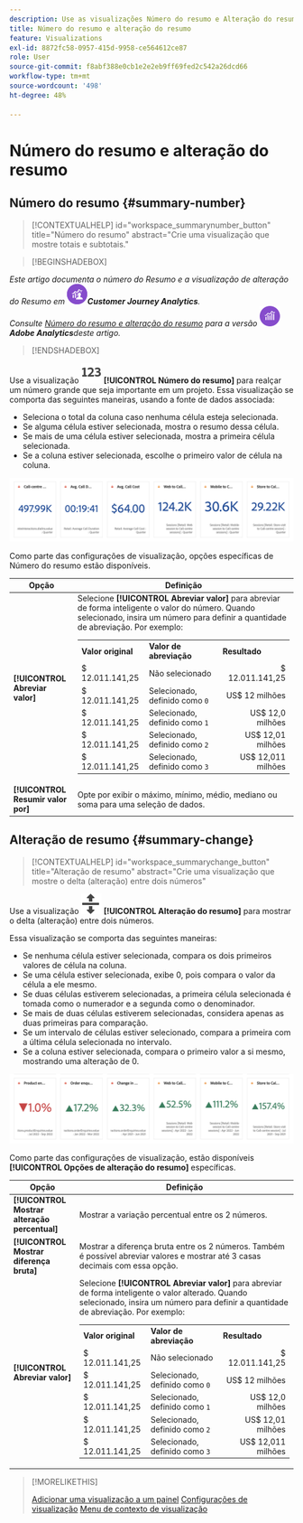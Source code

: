 ```yaml
---
description: Use as visualizações Número do resumo e Alteração do resumo para exibir pontos de dados importantes em um projeto.
title: Número do resumo e alteração do resumo
feature: Visualizations
exl-id: 8872fc58-0957-415d-9958-ce564612ce87
role: User
source-git-commit: f8abf388e0cb1e2e2eb9ff69fed2c542a26dcd66
workflow-type: tm+mt
source-wordcount: '498'
ht-degree: 48%

---
```


# Número do resumo e alteração do resumo

## Número do resumo {#summary-number}

<!-- markdownlint-disable MD034 -->

>[!CONTEXTUALHELP]
>id="workspace_summarynumber_button"
>title="Número do resumo"
>abstract="Crie uma visualização que mostre totais e subtotais."

<!-- markdownlint-enable MD034 -->


>[!BEGINSHADEBOX]

*Este artigo documenta o número do Resumo e a visualização de alteração do Resumo em ![CustomerJourneyAnalytics](/help/assets/icons/CustomerJourneyAnalytics.svg)**Customer Journey Analytics**.<br/>Consulte [Número do resumo e alteração do resumo](https://experienceleague.adobe.com/en/docs/analytics/analyze/analysis-workspace/visualizations/summary-number-change) para a versão ![AdobeAnalytics](/help/assets/icons/AdobeAnalytics.svg)**Adobe Analytics**deste artigo.*

>[!ENDSHADEBOX]


Use a visualização ![Resumir](/help/assets/icons/123.svg) **[!UICONTROL Número do resumo]** para realçar um número grande que seja importante em um projeto. Essa visualização se comporta das seguintes maneiras, usando a fonte de dados associada:

* Seleciona o total da coluna caso nenhuma célula esteja selecionada.
* Se alguma célula estiver selecionada, mostra o resumo dessa célula.
* Se mais de uma célula estiver selecionada, mostra a primeira célula selecionada.
* Se a coluna estiver selecionada, escolhe o primeiro valor de célula na coluna.

![Visualização do número do resumo](asses/../assets/summary-number.png)

Como parte das configurações de visualização, opções específicas de Número do resumo estão disponíveis.

| Opção | Definição |
|--- |--- |
| **[!UICONTROL Abreviar valor]** | Selecione **[!UICONTROL Abreviar valor]** para abreviar de forma inteligente o valor do número. Quando selecionado, insira um número para definir a quantidade de abreviação. Por exemplo:<br/><table><tr><td>**Valor original**</td><td>**Valor de abreviação**</td><td>**Resultado**</td></tr><tr><td>$ 12.011.141,25</td><td>Não selecionado</td><td  align="right">$ 12.011.141,25</td></tr><tr><td>$ 12.011.141,25</td><td>Selecionado, definido como `0`</td><td align="right">US$ 12 milhões</td></tr><tr><td>$ 12.011.141,25</td><td> Selecionado, definido como `1`</td><td  align="right">US$ 12,0 milhões</td></tr><tr><td>$ 12.011.141,25</td><td>Selecionado, definido como `2`</td><td align="right">US$ 12,01 milhões</td></tr><tr><td>$ 12.011.141,25</td><td>Selecionado, definido como `3`</td><td align="right">US$ 12,011 milhões</td></tr></table> |
| **[!UICONTROL Resumir valor por]** | Opte por exibir o máximo, mínimo, médio, mediano ou soma para uma seleção de dados. |

## Alteração de resumo {#summary-change}

<!-- markdownlint-disable MD034 -->

>[!CONTEXTUALHELP]
>id="workspace_summarychange_button"
>title="Alteração de resumo"
>abstract="Crie uma visualização que mostre o delta (alteração) entre dois números"

<!-- markdownlint-enable MD034 -->


Use a visualização ![MoveUpDown](/help/assets/icons/MoveUpDown.svg) **[!UICONTROL Alteração do resumo]** para mostrar o delta (alteração) entre dois números. <!-- This is applicable for AA, not CJA: The green and red color of the Summary Change can be controlled through [custom event polarity](https://experienceleague.adobe.com/docs/analytics/admin/admin-tools/success-events/success-event.html) or a calculated metric's [Show Upward Trend As](https://experienceleague.adobe.com/docs/analytics/components/calculated-metrics/calcmetric-workflow/cm-build-metrics.html) option.-->

<!--
The green and red color of the Summary Change can be controlled through [custom event polarity](https://experienceleague.adobe.com/docs/analytics/admin/admin/c-manage-report-suites/c-edit-report-suites/conversion-var-admin/c-success-events/success-event.md) or a calculated metric's [Show Upward Trend As](https://experienceleague.adobe.com/docs/analytics/components/calculated-metrics/calcmetric-workflow/cm-build-metrics.html) option.
-->

Essa visualização se comporta das seguintes maneiras:

* Se nenhuma célula estiver selecionada, compara os dois primeiros valores de célula na coluna.
* Se uma célula estiver selecionada, exibe 0, pois compara o valor da célula a ele mesmo.
* Se duas células estiverem selecionadas, a primeira célula selecionada é tomada como o numerador e a segunda como o denominador.
* Se mais de duas células estiverem selecionadas, considera apenas as duas primeiras para comparação.
* Se um intervalo de células estiver selecionado, compara a primeira com a última célula selecionada no intervalo.
* Se a coluna estiver selecionada, compara o primeiro valor a si mesmo, mostrando uma alteração de 0.


![Visualização de alteração de resumo mostrando o delta entre dois números.s](assets/summary-change.png)


Como parte das configurações de visualização, estão disponíveis **[!UICONTROL Opções de alteração do resumo]** específicas.

| Opção | Definição |
|--- |--- |
| **[!UICONTROL Mostrar alteração percentual]** | Mostrar a variação percentual entre os 2 números. |
| **[!UICONTROL Mostrar diferença bruta]** | Mostrar a diferença bruta entre os 2 números. Também é possível abreviar valores e mostrar até 3 casas decimais com essa opção. |
| **[!UICONTROL Abreviar valor]** | Selecione **[!UICONTROL Abreviar valor]** para abreviar de forma inteligente o valor alterado. Quando selecionado, insira um número para definir a quantidade de abreviação. Por exemplo:<br/><table><tr><td>**Valor original**</td><td>**Valor de abreviação**</td><td>**Resultado**</td></tr><tr><td>$ 12.011.141,25</td><td>Não selecionado</td><td  align="right">$ 12.011.141,25</td></tr><tr><td>$ 12.011.141,25</td><td>Selecionado, definido como `0`</td><td align="right">US$ 12 milhões</td></tr><tr><td>$ 12.011.141,25</td><td> Selecionado, definido como `1`</td><td  align="right">US$ 12,0 milhões</td></tr><tr><td>$ 12.011.141,25</td><td>Selecionado, definido como `2`</td><td align="right">US$ 12,01 milhões</td></tr><tr><td>$ 12.011.141,25</td><td>Selecionado, definido como `3`</td><td align="right">US$ 12,011 milhões</td></tr></table> |

>[!MORELIKETHIS]
>
>[Adicionar uma visualização a um painel](/help/analysis-workspace/visualizations/freeform-analysis-visualizations.md#add-visualizations-to-a-panel)
>[Configurações de visualização](/help/analysis-workspace/visualizations/freeform-analysis-visualizations.md#settings)
>[Menu de contexto de visualização](/help/analysis-workspace/visualizations/freeform-analysis-visualizations.md#context-menu)
>
